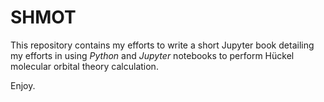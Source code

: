 # SHMOT

This repository contains my efforts to write a short Jupyter book detailing my efforts in using *Python* and *Jupyter* notebooks to perform Hückel molecular orbital theory calculation.

Enjoy.

